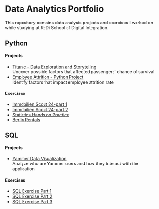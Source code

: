 # Data Analytics Portfolio <br>
This repository contains data analysis projects and exercises I worked on while studying at ReDi School of Digital Integration.

## Python 
#### Projects
- [Titanic - Data Exploration and Storytelling](https://github.com/mkdelavina/Data-Analytics-Portfolio/blob/main/colab/Titanic_Data_Exploration_and_Storytelling.ipynb)
  <br>Uncover possible factors that affected passengers' chance of survival
  <!--[Colab Link](https://colab.research.google.com/github/mkdelavina/Data-Analytics-Portfolio/blob/main/colab/Titanic_-_Data_Exploration_and_Storytelling.jpynb)-->
- [Employee Attrition - Python Project](https://github.com/mkdelavina/Data-Analytics-Portfolio/blob/main/colab/Employee_Attrition_Python_Project.ipynb)
  <br>Identify factors that impact employee attrition rate
 <!-- [Colab Link](https://colab.research.google.com/github/mkdelavina/Data-Analytics-Portfolio/blob/main/colab/Employee_Attrition_-_Python_Project.jypnb)-->
  
#### Exercises
- [Immobilien Scout 24-part 1](https://github.com/mkdelavina/Data-Analytics-Portfolio/blob/main/colab/Immobilien_Scout_24_part_1.ipynb)
  <!--[Colab Link](https://colab.research.google.com/github/mkdelavina/Data-Analytics-Portfolio/blob/main/colab/Immobilien_Scout_24_part_1.ipynb)-->
- [Immobilien Scout 24-part 2](https://github.com/mkdelavina/Data-Analytics-Portfolio/blob/main/colab/Immobilien_Scout_24_part_2.ipynb)
  <!--[Colab Link](https://colab.research.google.com/github/mkdelavina/Data-Analytics-Portfolio/blob/main/colab/Immobilien_Scout_24_part_2.ipynb)-->
- [Statistics Hands on Practice](https://github.com/mkdelavina/Data-Analytics-Portfolio/blob/main/colab/Statistics_Hands_on_Practice.ipynb)
  <!--[Colab Link](https://colab.research.google.com/github/mkdelavina/Data-Analytics-Portfolio/blob/main/colab/Statistics_Hands_on_Practice.jpynb)-->
- [Berlin Rentals](https://github.com/mkdelavina/Data-Analytics-Portfolio/blob/main/colab/Berlin_Rentals.ipynb)
 <!-- [Colab Link](https://colab.research.google.com/github/mkdelavina/Data-Analytics-Portfolio/blob/main/colab/Berlin_Rentals.jypnb)-->

## SQL
#### Projects
- [Yammer Data Visualization](https://github.com/mkdelavina/Data-Analytics-Portfolio/blob/main/sql/yammer_report.pdf)
  <br>Analyze who are Yammer users and how they interact with the application
#### Exercises
- [SQL Exercise Part 1](https://github.com/mkdelavina/Data-Analytics-Portfolio/blob/main/sql/sql1.pdf)
- [SQL Exercise Part 2](https://github.com/mkdelavina/Data-Analytics-Portfolio/blob/main/sql/sql2.pdf)
- [SQL Exercise Part 3](https://github.com/mkdelavina/Data-Analytics-Portfolio/blob/main/sql/sql3.pdf)
